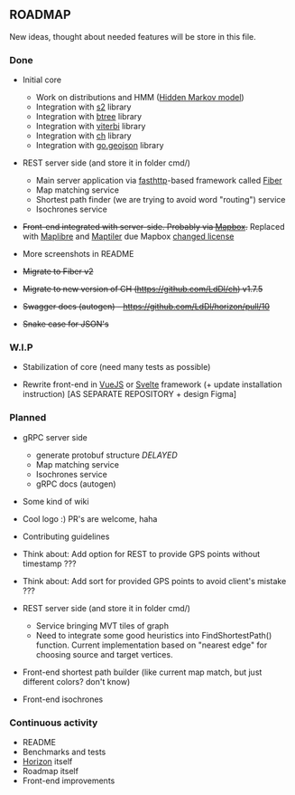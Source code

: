 ## ROADMAP
New ideas, thought about needed features will be store in this file.

### Done
* Initial core
    * Work on distributions and HMM ([Hidden Markov model](https://en.wikipedia.org/wiki/Hidden_Markov_model))
    * Integration with [s2](https://github.com/golang/geo#overview) library
    * Integration with [btree](https://github.com/google/btree#btree-implementation-for-go) library
    * Integration with [viterbi](https://github.com/LdDl/viterbi#viterbi) library
    * Integration with [ch](https://github.com/LdDl/ch) library
    * Integration with [go.geojson](https://github.com/paulmach/go.geojson#gogeojson) library

* REST server side (and store it in folder cmd/)
    * Main server application via [fasthttp](https://github.com/valyala/fasthttp#fasthttp-----)-based framework called [Fiber](https://github.com/gofiber/fiber)
    * Map matching service
    * Shortest path finder (we are trying to avoid word "routing") service
    * Isochrones service

* ~~Front-end integrated with server-side. Probably via [Mapbox](https://github.com/mapbox/mapbox-gl-js).~~
Replaced with [Maplibre](https://maplibre.org/) and [Maptiler](https://www.maptiler.com/) due Mapbox [changed license](https://github.com/mapbox/mapbox-gl-js/releases/tag/v2.0.0)

* More screenshots in README
* ~~Migrate to Fiber v2~~
* ~~Migrate to new version of CH (https://github.com/LdDl/ch) v1.7.5~~
* ~~Swagger docs (autogen) - https://github.com/LdDl/horizon/pull/10~~
* ~~Snake case for JSON's~~

### W.I.P

* Stabilization of core (need many tests as possible)

* Rewrite front-end in [VueJS](https://github.com/vuejs/vue) or [Svelte](https://svelte.dev/) framework (+ update installation instruction) [AS SEPARATE REPOSITORY + design Figma]

### Planned
* gRPC server side
    * generate protobuf structure _DELAYED_
    * Map matching service
    * Isochrones service
    * gRPC docs (autogen)

* Some kind of wiki
* Cool logo :) PR's are welcome, haha
* Contributing guidelines
* Think about: Add option for REST to provide GPS points without timestamp ???
* Think about: Add sort for provided GPS points to avoid client's mistake ???
* REST server side (and store it in folder cmd/)
    * Service bringing MVT tiles of graph
    * Need to integrate some good heuristics into FindShortestPath() function. Current implementation based on "nearest edge" for choosing source and target vertices.
* Front-end shortest path builder (like current map match, but just different colors? don't know)
* Front-end isochrones

### Continuous activity
* README
* Benchmarks and tests
* [Horizon](cmd/horizon) itself
* Roadmap itself
* Front-end improvements
